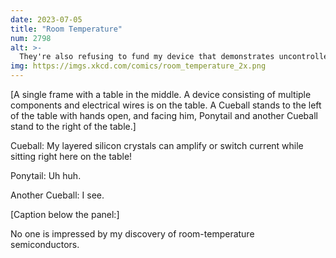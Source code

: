 ```yaml
---
date: 2023-07-05
title: "Room Temperature"
num: 2798
alt: >-
  They're also refusing to fund my device that demonstrates uncontrolled hot fusion.
img: https://imgs.xkcd.com/comics/room_temperature_2x.png
---
```

[A single frame with a table in the middle. A device consisting of multiple components and electrical wires is on the table. A Cueball stands to the left of the table with hands open, and facing him, Ponytail and another Cueball stand to the right of the table.]

Cueball: My layered silicon crystals can amplify or switch current while sitting right here on the table!

Ponytail: Uh huh.

Another Cueball: I see.

[Caption below the panel:]

No one is impressed by my discovery of room-temperature semiconductors.